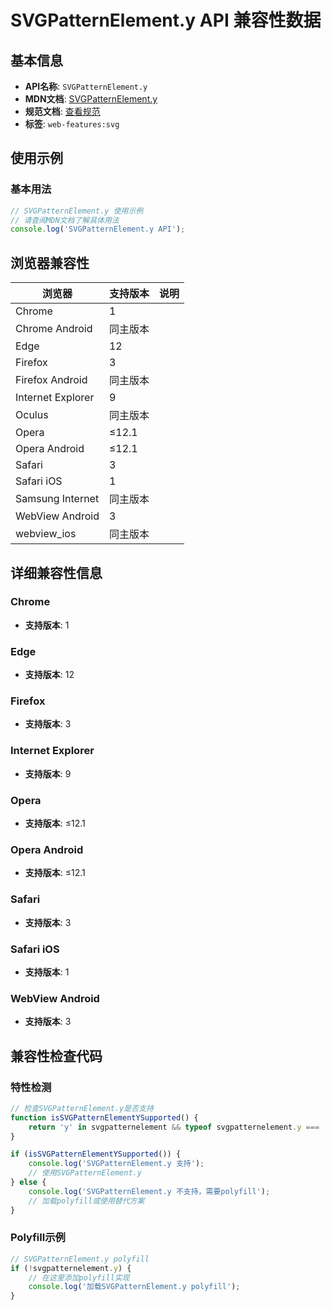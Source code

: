 # SVGPatternElement.y API 兼容性数据

## 基本信息

- **API名称**: `SVGPatternElement.y`
- **MDN文档**: [SVGPatternElement.y](https://developer.mozilla.org/docs/Web/API/SVGPatternElement/y)
- **规范文档**: [查看规范](https://svgwg.org/svg2-draft/pservers.html#__svg__SVGPatternElement__y)
- **标签**: `web-features:svg`

## 使用示例

### 基本用法

```javascript
// SVGPatternElement.y 使用示例
// 请查阅MDN文档了解具体用法
console.log('SVGPatternElement.y API');
```

## 浏览器兼容性

| 浏览器 | 支持版本 | 说明 |
|--------|----------|------|
| Chrome | 1 |  |
| Chrome Android | 同主版本 |  |
| Edge | 12 |  |
| Firefox | 3 |  |
| Firefox Android | 同主版本 |  |
| Internet Explorer | 9 |  |
| Oculus | 同主版本 |  |
| Opera | ≤12.1 |  |
| Opera Android | ≤12.1 |  |
| Safari | 3 |  |
| Safari iOS | 1 |  |
| Samsung Internet | 同主版本 |  |
| WebView Android | 3 |  |
| webview_ios | 同主版本 |  |

## 详细兼容性信息

### Chrome

- **支持版本**: 1

### Edge

- **支持版本**: 12

### Firefox

- **支持版本**: 3

### Internet Explorer

- **支持版本**: 9

### Opera

- **支持版本**: ≤12.1

### Opera Android

- **支持版本**: ≤12.1

### Safari

- **支持版本**: 3

### Safari iOS

- **支持版本**: 1

### WebView Android

- **支持版本**: 3

## 兼容性检查代码

### 特性检测

```javascript
// 检查SVGPatternElement.y是否支持
function isSVGPatternElementYSupported() {
    return 'y' in svgpatternelement && typeof svgpatternelement.y === 'function';
}

if (isSVGPatternElementYSupported()) {
    console.log('SVGPatternElement.y 支持');
    // 使用SVGPatternElement.y
} else {
    console.log('SVGPatternElement.y 不支持，需要polyfill');
    // 加载polyfill或使用替代方案
}
```

### Polyfill示例

```javascript
// SVGPatternElement.y polyfill
if (!svgpatternelement.y) {
    // 在这里添加polyfill实现
    console.log('加载SVGPatternElement.y polyfill');
}
```

